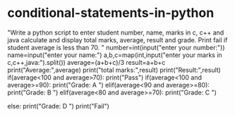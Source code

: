 # conditional-statements-in-python
"Write a python script to enter student number, name, marks in c, c++ and java calculate and display total marks, average, result and grade. Print fail if student average is less than 70.  "
number=int(input("enter your number:"))
name=input("enter your name:")
a,b,c=map(int,input("enter your marks in c,c++,java:").split())
average=(a+b+c)/3
result=a+b+c
print("Average:",average)
print("total marks:",result)
print("Result:",result)
if(average<100 and average>70):
    print("Pass")
    if(average<100 and average>=90):
          print("Grade: A ")
    elif(average<90 and average>=80):
          print("Grade: B ")
    elif(average<80 and average>=70):
          print("Grade: C ")
  
else:
    print("Grade: D ")
    print("Fail")

